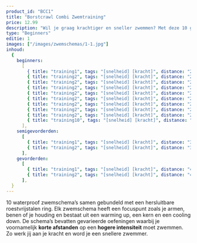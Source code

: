 ```yaml
---
product_id: "BCC1"
title: "Borstcrawl Combi Zwemtraining"
price: 12.99
description: "Wil je graag krachtiger en sneller zwemmen? Met deze 10 gevarieerde zwemschema’s van 60 minuten zet jij je spieren aan het werk! Volledig waterproof zodat jij er onbeperkt mee kunt zwemmen."
type: "Beginners"
editie: 1
images: ["/images/zwemschemas/1-1.jpg"]
inhoud:
  {
    beginners:
      [
        { title: "training1", tags: "[snelheid] [kracht]", distance: "2200", type: "kracht trainingen" },
        { title: "training2", tags: "[snelheid] [kracht]", distance: "2200", type: "kracht trainingen" },
        { title: "training2", tags: "[snelheid] [kracht]", distance: "2200", type: "kracht trainingen" },
        { title: "training2", tags: "[snelheid] [kracht]", distance: "2200", type: "kracht trainingen" },
        { title: "training2", tags: "[snelheid] [kracht]", distance: "2200", type: "kracht trainingen" },
        { title: "training2", tags: "[snelheid] [kracht]", distance: "2200", type: "kracht trainingen" },
        { title: "training2", tags: "[snelheid] [kracht]", distance: "2200", type: "kracht trainingen" },
        { title: "training2", tags: "[snelheid] [kracht]", distance: "2200", type: "kracht trainingen" },
        { title: "training2", tags: "[snelheid] [kracht]", distance: "2200", type: "kracht trainingen" },
        { title: "training10", tags: "[snelheid] [kracht]", distance: "2200", type: "kracht trainingen" },
      ],
    semigevorderden:
      [
        { title: "training1", tags: "[snelheid] [kracht]", distance: "3200", type: "kracht" },
        { title: "training2", tags: "[snelheid] [kracht]", distance: "3200", type: "kracht" },
      ],
    gevorderden:
      [
        { title: "training1", tags: "[snelheid] [kracht]", distance: "4200", type: "kracht" },
        { title: "training2", tags: "[snelheid] [kracht]", distance: "4200", type: "kracht" },
      ],
  }
---
```


10 waterproof zwemschema’s samen gebundeld met een hersluitbare roestvrijstalen ring. Elk zwemschema heeft een focuspunt zoals je armen, benen of je houding en bestaat uit een warming up, een kern en een cooling down. De schema’s bevatten gevarieerde oefeningen waarbij je voornamelijk **korte afstanden** op een **hogere intensiteit** moet zwemmen. Zo werk jij aan je kracht en word je een snellere zwemmer.
